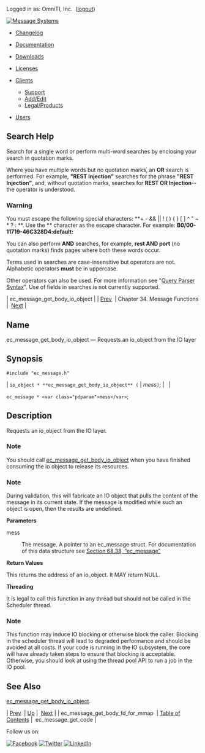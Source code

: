 Logged in as: OmniTI, Inc.  ([logout](https://support.messagesystems.com/logout.php))

[![Message Systems](https://support.messagesystems.com/images/ms-white205.png)](https://support.messagesystems.com/start.php) 

*   [Changelog](https://support.messagesystems.com/start.php?show=changelog)
*   [Documentation](https://support.messagesystems.com/docs/)
*   [Downloads](https://support.messagesystems.com/start.php)

*   [Licenses](https://support.messagesystems.com/license_summary.php)
*   <a href="">Clients</a>
    *   [Support](https://support.messagesystems.com/cs.php)
    *   [Add/Edit](https://support.messagesystems.com/edit_client.php)
    *   [Legal/Products](https://support.messagesystems.com/edit_products.php)
*   [Users](https://support.messagesystems.com/edit_customer.php)

## Search Help

Search for a single word or perform multi-word searches by enclosing your search in quotation marks.

Where you have multiple words but no quotation marks, an **OR** search is performed. For example, **"REST Injection"** searches for the phrase **"REST Injection"**, and, without quotation marks, searches for **REST OR Injection**--the operator is understood.

### Warning

You must escape the following special characters: **+ - && || ! ( ) { } [ ] ^ " ~ * ? : \**. Use the **\** character as the escape character. For example: **B0/00-11719-46C328D4\:default\:**

You can also perform **AND** searches, for example, **rest AND port** (no quotation marks) finds pages where both these words occur.

Terms used in searches are case-insensitive but operators are not. Alphabetic operators **must** be in uppercase.

Other operators can also be used. For more information see "[Query Parser Syntax](https://lucene.apache.org/core/old_versioned_docs/versions/3_0_0/queryparsersyntax.html)". Use of fields in searches is not currently supported.

| ec_message_get_body_io_object |
| [Prev](apis.ec_message_get_body_fd_for_mmap.php)  | Chapter 34. Message Functions |  [Next](apis.ec_message_get_code.php) |

<a name="apis.ec_message_get_body_io_object"></a>
## Name

ec_message_get_body_io_object — Requests an io_object from the IO layer

## Synopsis

`#include "ec_message.h"`

| `io_object * **ec_message_get_body_io_object** (` | <var class="pdparam">mess</var>`)`; |   |

`ec_message * <var class="pdparam">mess</var>`;<a name="idp28216544"></a>
## Description

Requests an io_object from the IO layer.

### Note

You should call [ec_message_get_body_io_object](apis.ec_message_get_body_io_object.php "ec_message_get_body_io_object") when you have finished consuming the io object to release its resources.

### Note

During validation, this will fabricate an IO object that pulls the content of the message in its current state. If the message is modified while such an object is open, then the results are undefined.

**Parameters**

<dl class="variablelist">

<dt>mess</dt>

<dd>

The message. A pointer to an ec_message struct. For documentation of this data structure see [Section 68.38, “ec_message”](structs.ec_message.php "68.38. ec_message")

</dd>

</dl>

**Return Values**

This returns the address of an io_object. It MAY return NULL.

**Threading**

It is legal to call this function in any thread but should not be called in the Scheduler thread.

### Note

This function may induce IO blocking or otherwise block the caller. Blocking in the scheduler thread will lead to degraded performance and should be avoided at all costs. If your code is running in the IO subsystem, the core will have already taken steps to ensure that blocking is acceptable. Otherwise, you should look at using the thread pool API to run a job in the IO pool.

<a name="idp28227664"></a>
## See Also

[ec_message_get_body_io_object](apis.ec_message_get_body_io_object.php "ec_message_get_body_io_object").

| [Prev](apis.ec_message_get_body_fd_for_mmap.php)  | [Up](ec_message.php) |  [Next](apis.ec_message_get_code.php) |
| ec_message_get_body_fd_for_mmap  | [Table of Contents](index.php) |  ec_message_get_code |

Follow us on:

[![Facebook](https://support.messagesystems.com/images/icon-facebook.png)](http://www.facebook.com/messagesystems) [![Twitter](https://support.messagesystems.com/images/icon-twitter.png)](http://twitter.com/#!/MessageSystems) [![LinkedIn](https://support.messagesystems.com/images/icon-linkedin.png)](http://www.linkedin.com/company/message-systems)